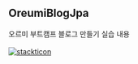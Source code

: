 ## OreumiBlogJpa
오르미 부트캠프 블로그 만들기 실습 내용
<br>
<br>
[![stackticon](https://firebasestorage.googleapis.com/v0/b/stackticon-81399.appspot.com/o/images%2F1712627387770?alt=media&token=b87f3c9d-4eb4-4a36-a7ca-63d1fceb6cb3)](https://github.com/msdio/stackticon)
